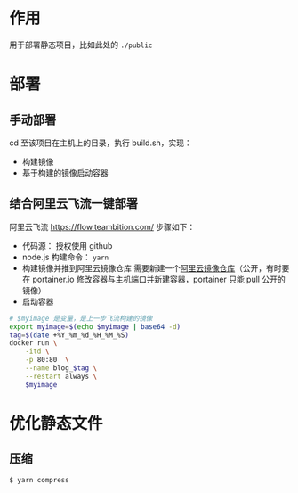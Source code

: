 # 作用

用于部署静态项目，比如此处的 `./public`

# 部署

## 手动部署

cd 至该项目在主机上的目录，执行 build.sh，实现：

- 构建镜像
- 基于构建的镜像启动容器

<!-- **_留意该容器的端口设置，见 app.js 和 build.sh 和 Dockerfile_** -->

## 结合阿里云飞流一键部署

阿里云飞流 https://flow.teambition.com/
步骤如下：

- 代码源： 授权使用 github
- node.js 构建命令： `yarn`
- 构建镜像并推到阿里云镜像仓库
  需要新建一个[阿里云镜像仓库](https://cr.console.aliyun.com/cn-shenzhen/instances)（公开，有时要在 portainer.io 修改容器与主机端口并新建容器，portainer 只能 pull 公开的镜像）
- 启动容器

```sh
# $myimage 是变量，是上一步飞流构建的镜像
export myimage=$(echo $myimage | base64 -d)
tag=$(date +%Y_%m_%d_%H_%M_%S)
docker run \
    -itd \
    -p 80:80  \
    --name blog_$tag \
    --restart always \
    $myimage
```

# 优化静态文件

## 压缩

`$ yarn compress`
